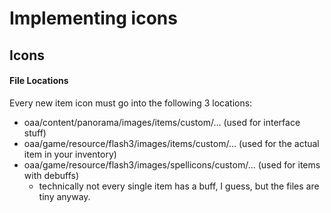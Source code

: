 # Implementing icons

## Icons

#### File Locations

Every new item icon must go into the following 3 locations:
- oaa/content/panorama/images/items/custom/... (used for interface stuff)
- oaa/game/resource/flash3/images/items/custom/... (used for the actual item in your inventory)
- oaa/game/resource/flash3/images/spellicons/custom/... (used for items with debuffs)
  - technically not every single item has a buff, I guess, but the files are tiny anyway.
